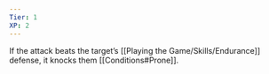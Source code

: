 ```yaml
---
Tier: 1
XP: 2
---
```

If the attack beats the target’s [[Playing the Game/Skills/Endurance]] defense, it knocks them [[Conditions#Prone]].